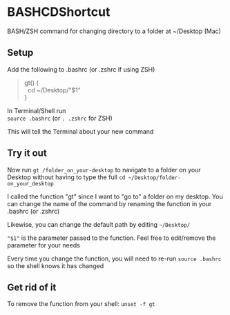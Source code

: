 # BASHCDShortcut
BASH/ZSH command for changing directory to a folder at ~/Desktop (Mac)


## Setup
Add the following to .bashrc (or .zshrc if using ZSH)

> gt() { \
>&nbsp;&nbsp;cd ~/Desktop/"$1" \
>}

In Terminal/Shell run \
`source .bashrc` (or `. .zshrc` for ZSH)

This will tell the Terminal about your new command

## Try it out
Now run `gt /folder_on_your-desktop` to navigate to a folder on your Desktop 
without having to type the full `cd ~/Desktop/folder-on_your_desktop`

I called the function "gt" since I want to "go to" a folder on my desktop. 
You can change the name of the command by renaming the function in your .bashrc (or .zshrc)

Likewise, you can change the default path by editing `~/Desktop/`

`"$1"` is the parameter passed to the function. Feel free to edit/remove the parameter for your needs

Every time you change the function, you will need to re-run `source .bashrc` 
so the shell knows it has changed

## Get rid of it
To remove the function from your shell:
`unset -f gt`
